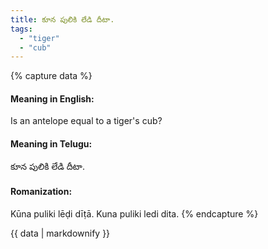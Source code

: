 ```yaml
---
title: కూన పులికి లేడి దీటా.
tags:
  - "tiger"
  - "cub"
---
```


{% capture data %}
#### Meaning in English:
Is an antelope equal to a tiger's cub?

#### Meaning in Telugu:
కూన పులికి లేడి దీటా.

#### Romanization:
Kūna puliki lēḍi dīṭā.
Kuna puliki ledi dita.
{% endcapture %}

{{ data | markdownify }}


